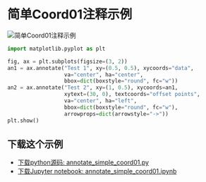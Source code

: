 # 简单Coord01注释示例

![简单Coord01注释示例](https://matplotlib.org/_images/sphx_glr_annotate_simple_coord01_001.png)

```python
import matplotlib.pyplot as plt

fig, ax = plt.subplots(figsize=(3, 2))
an1 = ax.annotate("Test 1", xy=(0.5, 0.5), xycoords="data",
                  va="center", ha="center",
                  bbox=dict(boxstyle="round", fc="w"))
an2 = ax.annotate("Test 2", xy=(1, 0.5), xycoords=an1,
                  xytext=(30, 0), textcoords="offset points",
                  va="center", ha="left",
                  bbox=dict(boxstyle="round", fc="w"),
                  arrowprops=dict(arrowstyle="->"))
plt.show()
```

## 下载这个示例
            
- [下载python源码: annotate_simple_coord01.py](https://matplotlib.org/_downloads/annotate_simple_coord01.py)
- [下载Jupyter notebook: annotate_simple_coord01.ipynb](https://matplotlib.org/_downloads/annotate_simple_coord01.ipynb)

